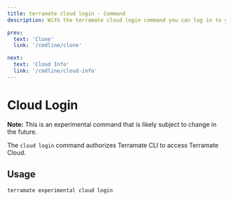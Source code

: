 ```yaml
---
title: terramate cloud login - Command
description: With the terramate cloud login command you can log in to your Terramate Cloud account.

prev:
  text: 'Clone'
  link: '/cmdline/clone'

next:
  text: 'Cloud Info'
  link: '/cmdline/cloud-info'
---
```


# Cloud Login

**Note:** This is an experimental command that is likely subject to change in the future.

The `cloud login` command authorizes Terramate CLI to access Terramate Cloud.

## Usage

`terramate experimental cloud login`
